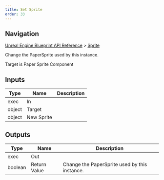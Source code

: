 ```yaml
---
title: Set Sprite
order: 33
---
```

## Navigation

[Unreal Engine Blueprint API Reference](https://dev.epicgames.com/documentation/en-us/unreal-engine/BlueprintAPI) > [Sprite](https://dev.epicgames.com/documentation/en-us/unreal-engine/BlueprintAPI/Sprite)

Change the PaperSprite used by this instance.

Target is Paper Sprite Component

## Inputs

| Type | Name | Description |
| --- | --- | --- |
| exec | In |  |
| object | Target |  |
| object | New Sprite |  |

## Outputs

| Type | Name | Description |
| --- | --- | --- |
| exec | Out |  |
| boolean | Return Value | Change the PaperSprite used by this instance. |
